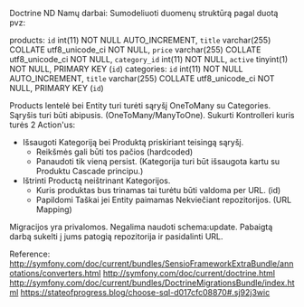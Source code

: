 Doctrine ND
Namų darbai:
Sumodeliuoti duomenų struktūrą pagal duotą pvz:

products:
`id` int(11) NOT NULL AUTO_INCREMENT,
 `title` varchar(255) COLLATE utf8_unicode_ci NOT NULL,
 `price` varchar(255) COLLATE utf8_unicode_ci NOT NULL,
 `category_id` int(11) NOT NULL,
 `active` tinyint(1) NOT NULL,
 PRIMARY KEY (`id`)
categories:
 `id` int(11) NOT NULL AUTO_INCREMENT,
 `title` varchar(255) COLLATE utf8_unicode_ci NOT NULL,
 PRIMARY KEY (`id`)

Products lentelė bei Entity turi turėti sąryšį OneToMany su Categories. Sąryšis turi būti abipusis. (OneToMany/ManyToOne).
Sukurti Kontrolleri kuris turės 2 Action'us:
* Išsaugoti Kategoriją bei Produktą priskiriant teisingą sąryšį.
    * Reikšmės gali būti tos pačios (hardcoded)
    * Panaudoti tik vieną persist. (Kategorija turi būt išsaugota kartu su Produktu Cascade principu.)
* Ištrinti Productą neištrinant Kategorijos.
    * Kuris produktas bus trinamas tai turėtu būti valdoma per URL. (id)
    * Papildomi Taškai jei Entity paimamas Nekviečiant repozitorijos. (URL Mapping)

Migracijos yra privalomos. Negalima naudoti schema:update.
Pabaigtą darbą sukelti į jums patogią repozitorija ir pasidalinti URL.

Reference: 
http://symfony.com/doc/current/bundles/SensioFrameworkExtraBundle/annotations/converters.html
http://symfony.com/doc/current/doctrine.html
http://symfony.com/doc/current/bundles/DoctrineMigrationsBundle/index.html
https://stateofprogress.blog/choose-sql-d017cfc08870#.sj92j3wic